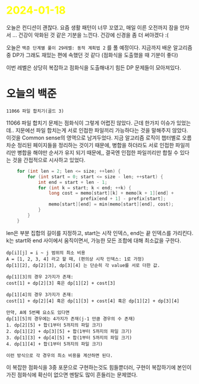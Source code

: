 # <span style="color:yellow">2024-01-18</span>

오늘은 컨디션이 괜찮다. 요즘 생활 패턴이 너무 꼬였고, 매일 이른 오전까지 잠을 안자서 ... 건강이 악화된 것 같은 기분을 느낀다. 건강에 신경을 좀 더 써야겠다 :(

오늘은 ``백준 단계별 풀이 29레벨: 동적 계획법 2`` 를 풀 예정이다. 지금까지 배운 알고리즘중 DP가 그래도 재밌는 편에 속했던 것 같다 (점화식을 도출했을 때 기분이 좋다)

이번 레벨은 상당히 복잡하고 점화식을 도출해내기 힘든 DP 문제들이 모아져있다. 

# 오늘의 백준
```
11066 파일 합치기(골드 3)

```

11066 파일 합치기 문제는 점화식이 그렇게 어렵진 않았다. 근데 한가지 이슈가 있었는데.. 지문에선 파일 합치는게 서로 인접한 파일끼리 가능하다는 것을 말해주지 않았다. 이것을 Common sense의 영역으로 남겨두었다. 지금 알고리즘 로직이 챕터별로 오름차순 정리된 페이지들을 정리하는 것이기 때문에, 병합을 하더라도 서로 인접한 파일끼리만 병합을 해야만 순서가 유지 되기 때문에,, 결국엔 인접한 파일끼리만 합칠 수 있다는 것을 간접적으로 시사하고 있었다.

```cpp
    for (int len = 2; len <= size; ++len) {
        for (int start = 0; start <= size - len; ++start) {
            int end = start + len - 1;
            for (int k = start; k < end; ++k) {
                long cost = memo[start][k] + memo[k + 1][end] +
                            prefix[end + 1] - prefix[start];
                memo[start][end] = min(memo[start][end], cost);
            }
        }
    }
```

len은 부분 집합의 길이를 지정하고, start는 시작 인덱스, end는 끝 인덱스를 가리킨다. k는 start와 end 사이에서 움직이면서, 가능한 모든 조합에 대해 최소값을 구한다.
```solution
dp[i][j] = i ~ j 범위의 최소 비용
A = [1, 2, 3, 4] 라고 할 때, (편의상 시작 인덱스: 1로 가정)
dp[1][2], dp[2][3], dp[3][4] 는 단순히 각 value를 서로 더한 값.

dp[1][3]의 경우 2가지가 존재:
cost[1] + dp[2][3] 혹은 dp[1][2] + cost[3]

dp[1][4]의 경우 3가지가 존재:
cost[1] + dp[2][4] 혹은 dp[1][3] + cost[4] 혹은 dp[1][2] + dp[3][4]

만약, A에 5번째 요소도 있다면
dp[1][5]의 경우에는 4가지가 존재(j-1 만큼 경우의 수 존재)
1. dp[2][5] + 합(1부터 5까지의 파일 크기)
2. dp[1][2] + dp[3][5] + 합(1부터 5까지의 파일 크기)
3. dp[1][3] + dp[4][5] + 합(1부터 5까지의 파일 크기)
4. dp[1][4] + 합(1부터 5까지의 파일 크기)

이런 방식으로 각 경우의 최소 비용을 계산하면 된다.
```


이 복잡한 점화식을 3중 포문으로 구현하는것도 힘들뿐더러, 구현이 복잡하기에 본인이 가진 점화식에 확신이 없으면 멘탈도 많이 흔들리는 문제였다.


